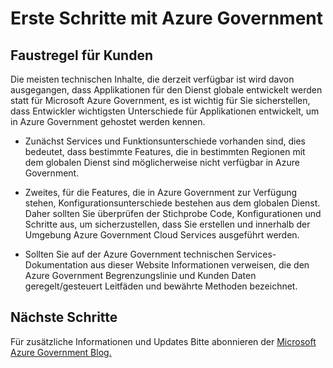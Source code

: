 <properties
    pageTitle="Azure Governmnet Dokumentation | Microsoft Azure"
    description="Dies stellt einen Vergleich der Features und Hinweise zur Entwicklung von Applications für Azure Government"
    services="Azure-Government"
    cloud="gov" 
    documentationCenter=""
    authors="ryansoc"
    manager="zakramer"
    editor=""/>

<tags
    ms.service="multiple"
    ms.devlang="na"
    ms.topic="article"
    ms.tgt_pltfrm="na"
    ms.workload="azure-government"
    ms.date="10/05/2016"
    ms.author="ryansoc"/>


#  <a name="getting-started-with-azure-government"></a>Erste Schritte mit Azure Government

##  <a name="general-guidance-for-customers"></a>Faustregel für Kunden

Die meisten technischen Inhalte, die derzeit verfügbar ist wird davon ausgegangen, dass Applikationen für den Dienst globale entwickelt werden statt für Microsoft Azure Government, es ist wichtig für Sie sicherstellen, dass Entwickler wichtigsten Unterschiede für Applikationen entwickelt, um in Azure Government gehostet werden kennen.

- Zunächst Services und Funktionsunterschiede vorhanden sind, dies bedeutet, dass bestimmte Features, die in bestimmten Regionen mit dem globalen Dienst sind möglicherweise nicht verfügbar in Azure Government.

- Zweites, für die Features, die in Azure Government zur Verfügung stehen, Konfigurationsunterschiede bestehen aus dem globalen Dienst.  Daher sollten Sie überprüfen der Stichprobe Code, Konfigurationen und Schritte aus, um sicherzustellen, dass Sie erstellen und innerhalb der Umgebung Azure Government Cloud Services ausgeführt werden.

- Sollten Sie auf der Azure Government technischen Services-Dokumentation aus dieser Website Informationen verweisen, die den Azure Government Begrenzungslinie und Kunden Daten geregelt/gesteuert Leitfäden und bewährte Methoden bezeichnet.

## <a name="next-steps"></a>Nächste Schritte

Für zusätzliche Informationen und Updates Bitte abonnieren der <a href="https://blogs.msdn.microsoft.com/azuregov/">Microsoft Azure Government Blog.</a>
